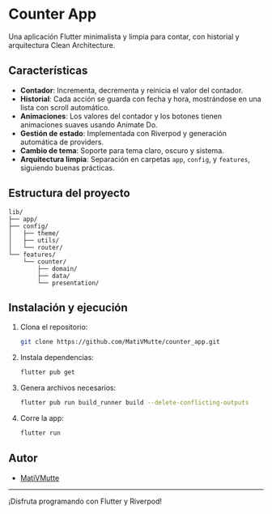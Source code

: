 # Counter App

Una aplicación Flutter minimalista y limpia para contar, con historial y arquitectura Clean Architecture.

## Características

- **Contador**: Incrementa, decrementa y reinicia el valor del contador.
- **Historial**: Cada acción se guarda con fecha y hora, mostrándose en una lista con scroll automático.
- **Animaciones**: Los valores del contador y los botones tienen animaciones suaves usando Animate Do.
- **Gestión de estado**: Implementada con Riverpod y generación automática de providers.
- **Cambio de tema**: Soporte para tema claro, oscuro y sistema.
- **Arquitectura limpia**: Separación en carpetas `app`, `config`, y `features`, siguiendo buenas prácticas.

## Estructura del proyecto

```
lib/
├── app/
├── config/
│   ├── theme/
│   ├── utils/
│   └── router/
└── features/
    └── counter/
        ├── domain/
        ├── data/
        └── presentation/
```

## Instalación y ejecución

1. Clona el repositorio:
   ```sh
   git clone https://github.com/MatiVMutte/counter_app.git
   ```
2. Instala dependencias:
   ```sh
   flutter pub get
   ```
3. Genera archivos necesarios:
   ```sh
   flutter pub run build_runner build --delete-conflicting-outputs
   ```
4. Corre la app:
   ```sh
   flutter run
   ```

## Autor
- [MatiVMutte](https://github.com/MatiVMutte)

---
¡Disfruta programando con Flutter y Riverpod!
